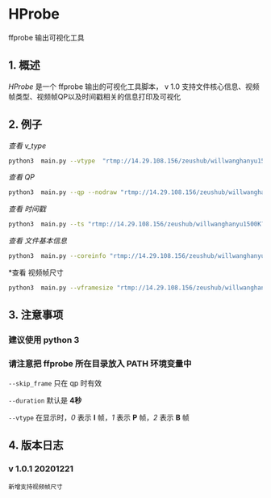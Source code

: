 # HProbe
ffprobe 输出可视化工具

## 1. 概述
*HProbe* 是一个 ffprobe 输出的可视化工具脚本， v 1.0 支持文件核心信息、视频帧类型、视频帧QP以及时间戳相关的信息打印及可视化

## 2. 例子
*查看 v_type*
```bash
python3  main.py --vtype  "rtmp://14.29.108.156/zeushub/willwanghanyu1500K?domain=play-qiniu.cloudvdn.com"
```
*查看 QP*
```bash
python3  main.py --qp --nodraw "rtmp://14.29.108.156/zeushub/willwanghanyu1500K?domain=play-qiniu.cloudvdn.com"
```
*查看 时间戳*
```bash
python3  main.py --ts "rtmp://14.29.108.156/zeushub/willwanghanyu1500K?domain=play-qiniu.cloudvdn.com"
```
*查看 文件基本信息*
```bash
python3  main.py --coreinfo "rtmp://14.29.108.156/zeushub/willwanghanyu1500K?domain=play-qiniu.cloudvdn.com"
```
*查看 视频帧尺寸
```bash
python3  main.py --vframesize "rtmp://14.29.108.156/zeushub/willwanghanyu1500K?domain=play-qiniu.cloudvdn.com"
```


## 3. 注意事项
### 建议使用 python 3 
### 请注意把 ffprobe 所在目录放入 PATH 环境变量中

`--skip_frame` 只在 qp 时有效

`--duration` 默认是 **4秒**

`--vtype` 在显示时，*0* 表示 **I** 帧，*1* 表示 **P** 帧，*2* 表示 **B** 帧

## 4. 版本日志
### v 1.0.1 20201221
`
新增支持视频帧尺寸
`
